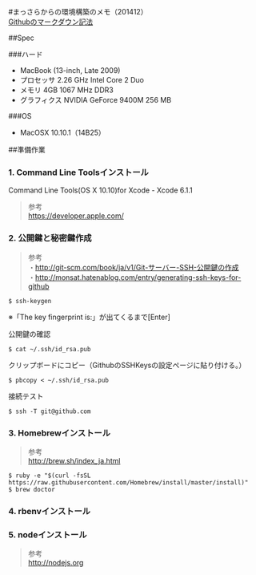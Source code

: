 
#まっさらからの環境構築のメモ（201412）  
[Githubのマークダウン記法](http://codechord.com/2012/01/readme-markdown/ "") 


##Spec

###ハード
*	MacBook (13-inch, Late 2009)
*	プロセッサ 2.26 GHz Intel Core 2 Duo
*	メモリ 4GB 1067 MHz DDR3
*	グラフィクス NVIDIA GeForce 9400M 256 MB

###OS
*	MacOSX 10.10.1（14B25）


##準備作業

### 1. Command Line Toolsインストール  
Command Line Tools(OS X 10.10)for Xcode - Xcode 6.1.1   
> 参考  
https://developer.apple.com/  

### 2. 公開鍵と秘密鍵作成  
> 参考  
・http://git-scm.com/book/ja/v1/Git-サーバー-SSH-公開鍵の作成  
・http://monsat.hatenablog.com/entry/generating-ssh-keys-for-github  

```
$ ssh-keygen
```
※「The key fingerprint is:」が出てくるまで[Enter]  

公開鍵の確認  
```
$ cat ~/.ssh/id_rsa.pub
```

クリップボードにコピー（GithubのSSHKeysの設定ページに貼り付ける。）  
```
$ pbcopy < ~/.ssh/id_rsa.pub
```

接続テスト  
```
$ ssh -T git@github.com
```

### 3. Homebrewインストール  

> 参考  
http://brew.sh/index_ja.html  

```
$ ruby -e "$(curl -fsSL https://raw.githubusercontent.com/Homebrew/install/master/install)"
$ brew doctor
```

### 4. rbenvインストール  


### 5. nodeインストール

> 参考  
http://nodejs.org


